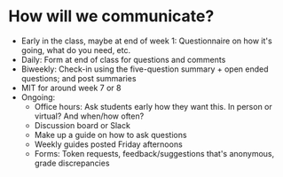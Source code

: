 # How will we communicate? 

- Early in the class, maybe at end of week 1: Questionnaire on how it's going, what do you need, etc. 
- Daily: Form at end of class for questions and comments 
- Biweekly: Check-in using the five-question summary + open ended questions; and post summaries 
- MIT for around week 7 or 8 
- Ongoing:
  - Office hours: Ask students early how they want this. In person or virtual? And when/how often? 
  - Discussion board or Slack 
  - Make up a guide on how to ask questions 
  - Weekly guides posted Friday afternoons 
  - Forms: Token requests, feedback/suggestions that's anonymous, grade discrepancies 